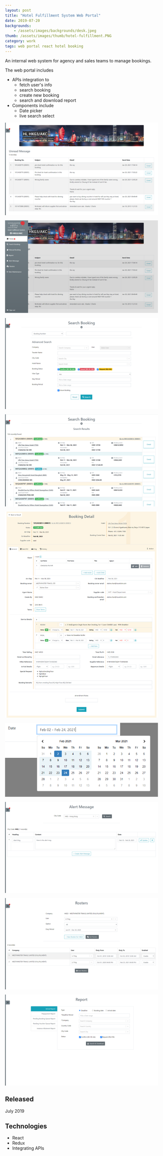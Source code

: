 ```yaml
---
layout: post
title: "Hotel Fulfillment System Web Portal"
date: 2019-07-20
backgrounds:
    - /assets/images/backgrounds/desk.jpeg
thumb: /assets/images/thumb/hotel-fulfillment.PNG
category: work
tags: web portal react hotel booking
---
```


An internal web system for agency and sales teams to manage bookings.

The web portal includes

- APIs integration to
  - fetch user's info
  - search booking
  - create new booking
  - search and download report
- Components include
  - Date picker
  - live search select

![Hotel Fulfillment System](/assets/images/blog/hotel-fulfillment1.png)

![Hotel Fulfillment System](/assets/images/blog/hotel-fulfillment2.png)

![Hotel Fulfillment System](/assets/images/blog/hotel-fulfillment3.png)

![Hotel Fulfillment System](/assets/images/blog/hotel-fulfillment4.png)

![Hotel Fulfillment System](/assets/images/blog/hotel-fulfillment5.png)

![Hotel Fulfillment System](/assets/images/blog/hotel-fulfillment6.png)

![Hotel Fulfillment System](/assets/images/blog/hotel-fulfillment7.png)

![Hotel Fulfillment System](/assets/images/blog/hotel-fulfillment8.png)

![Hotel Fulfillment System](/assets/images/blog/hotel-fulfillment9.png)

## Released
July 2019

## Technologies
- React
- Redux
- Integrating APIs
